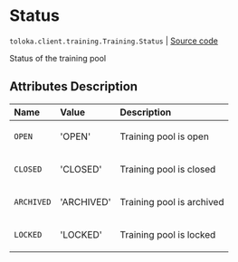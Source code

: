 # Status
`toloka.client.training.Training.Status` | [Source code](https://github.com/Toloka/toloka-kit/blob/v1.1.0.post1/src/client/training.py#L70)

Status of the training pool

## Attributes Description

| Name | Value | Description |
| :------| :-----------| :----------| 
`OPEN`|'OPEN'|<p>Training pool is open</p>
`CLOSED`|'CLOSED'|<p>Training pool is closed</p>
`ARCHIVED`|'ARCHIVED'|<p>Training pool is archived</p>
`LOCKED`|'LOCKED'|<p>Training pool is locked</p>

